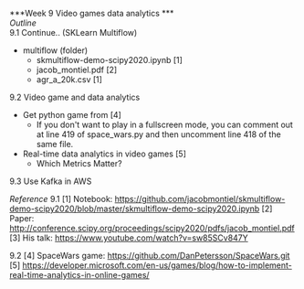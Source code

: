 ***Week 9 Video games data analytics ***</br>
*Outline* </br>
9.1 Continue.. (SKLearn Multiflow)
+ multiflow (folder)
    - skmultiflow-demo-scipy2020.ipynb [1]
    - jacob_montiel.pdf [2]
    - agr_a_20k.csv [1]

9.2 Video game and data analytics
+ Get python game from [4]
    - If you don't want to play in a fullscreen mode, you can comment out at line 419 of space_wars.py and then uncomment line 418 of the same file.
+ Real-time data analytics in video games [5]
    - Which Metrics Matter?

9.3 Use Kafka in AWS


*Reference*
9.1
[1] Notebook: https://github.com/jacobmontiel/skmultiflow-demo-scipy2020/blob/master/skmultiflow-demo-scipy2020.ipynb
[2] Paper: http://conference.scipy.org/proceedings/scipy2020/pdfs/jacob_montiel.pdf
[3] His talk: https://www.youtube.com/watch?v=sw85SCv847Y

9.2
[4] SpaceWars game: https://github.com/DanPetersson/SpaceWars.git
[5] https://developer.microsoft.com/en-us/games/blog/how-to-implement-real-time-analytics-in-online-games/
